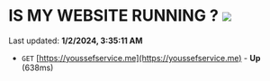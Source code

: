 # IS MY WEBSITE RUNNING ? [![](https://img.shields.io/static/v1?label=Sponsor&message=%E2%9D%A4&logo=GitHub&color=%23fe8e86)](https://github.com/sponsors/<username>)

Last updated: **1/2/2024, 3:35:11 AM**

- `GET` [https://youssefservice.me](https://youssefservice.me) - **Up** (638ms)
